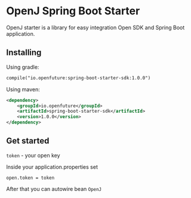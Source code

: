 # OpenJ Spring Boot Starter

OpenJ starter is a library for easy integration Open SDK and Spring Boot application.

## Installing

Using gradle:

```xml
compile("io.openfuture:spring-boot-starter-sdk:1.0.0")
```

Using maven:

```xml
<dependency>
    <groupId>io.openfuture</groupId>
    <artifactId>spring-boot-starter-sdk</artifactId>
    <version>1.0.0</version>
</dependency>
```

## Get started

`token` - your open key

Inside your application.properties set

```properties
open.token = token
```

After that you can autowire bean `OpenJ`
